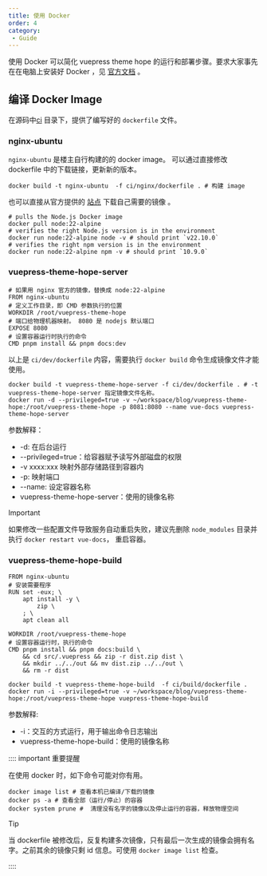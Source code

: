 ```yaml
---
title: 使用 Docker
order: 4
category:
 - Guide
---
```


使用 Docker 可以简化 vuepress theme hope 的运行和部署步骤。要求大家事先在在电脑上安装好 Docker ，见 [官方文档](https://docs.docker.com/get-started/get-docker/) 。

<!-- more -->

## 编译 Docker Image

在源码中[ci](https://github.com/flueky/vuepress-theme-hope/tree/main/ci) 目录下，提供了编写好的 `dockerfile` 文件。 

### nginx-ubuntu

`nginx-ubuntu` 是楼主自行构建的的 docker image。 可以通过直接修改 dockerfile 中的下载链接，更新新的版本。 

```shell
docker build -t nginx-ubuntu  -f ci/nginx/dockerfile . # 构建 image
```

也可以直接从官方提供的 [站点](https://nodejs.org/en/download/package-manager) 下载自己需要的镜像 。

```shell
# pulls the Node.js Docker image
docker pull node:22-alpine
# verifies the right Node.js version is in the environment
docker run node:22-alpine node -v # should print `v22.10.0`
# verifies the right npm version is in the environment
docker run node:22-alpine npm -v # should print `10.9.0`
```

### vuepress-theme-hope-server

```docker
# 如果用 nginx 官方的镜像，替换成 node:22-alpine
FROM nginx-ubuntu
# 定义工作目录，即 CMD 参数执行的位置
WORKDIR /root/vuepress-theme-hope
# 端口给物理机器映射。 8080 是 nodejs 默认端口
EXPOSE 8080
# 设置容器运行时执行的命令
CMD pnpm install && pnpm docs:dev
``` 

以上是 `ci/dev/dockerfile` 内容，需要执行 `docker build` 命令生成镜像文件才能使用。

```shell
docker build -t vuepress-theme-hope-server -f ci/dev/dockerfile . # -t vuepress-theme-hope-server 指定镜像文件名称。
docker run -d --privileged=true -v ~/workspace/blog/vuepress-theme-hope:/root/vuepress-theme-hope -p 8081:8080 --name vue-docs vuepress-theme-hope-server
```

参数解释：

- -d: 在后台运行
- --privileged=true：给容器赋予读写外部磁盘的权限
- -v xxxx:xxx 映射外部存储路径到容器内
- -p: 映射端口
- --name: 设定容器名称
- vuepress-theme-hope-server：使用的镜像名称

> [!important]
> 如果修改一些配置文件导致服务自动重启失败，建议先删除 `node_modules` 目录并执行 `docker restart vue-docs`， 重启容器。

### vuepress-theme-hope-build

```docker
FROM nginx-ubuntu
# 安装需要程序
RUN set -eux; \
	apt install -y \
		zip \
    ; \
	apt clean all

WORKDIR /root/vuepress-theme-hope
# 设置容器运行时，执行的命令
CMD pnpm install && pnpm docs:build \
	&& cd src/.vuepress && zip -r dist.zip dist \
	&& mkdir ../../out && mv dist.zip ../../out \
	&& rm -r dist
```

```shell
docker build -t vuepress-theme-hope-build  -f ci/build/dockerfile .
docker run -i --privileged=true -v ~/workspace/blog/vuepress-theme-hope:/root/vuepress-theme-hope vuepress-theme-hope-build 
```

参数解释:
- -i：交互的方式运行，用于输出命令日志输出
- vuepress-theme-hope-build：使用的镜像名称

:::: important 重要提醒

在使用 docker 时，如下命令可能对你有用。
```shell
docker image list # 查看本机已编译/下载的镜像
docker ps -a # 查看全部（运行/停止）的容器
docker system prune #  清理没有名字的镜像以及停止运行的容器，释放物理空间
```

> [!tip]
> 当 dockerfile 被修改后，反复构建多次镜像，只有最后一次生成的镜像会拥有名字。之前其余的镜像只剩 id 信息。可使用 `docker image list` 检查。

::::

